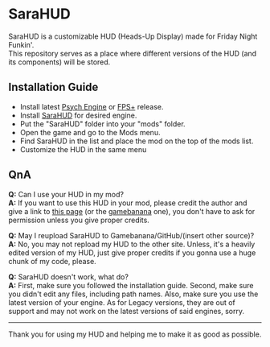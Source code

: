 # SaraHUD

SaraHUD is a customizable HUD (Heads-Up Display) made for Friday Night Funkin'. <br>
This repository serves as a place where different versions of the HUD (and its components) will be stored.

## Installation Guide
- Install latest [Psych Engine](https://github.com/ShadowMario/FNF-PsychEngine/releases) or [FPS+](https://github.com/ThatRozebudDude/FPS-Plus-Public/releases) release.
- Install [SaraHUD](https://github.com/Novikond/sarahud/releases) for desired engine.
- Put the "SaraHUD" folder into your "mods" folder.
- Open the game and go to the Mods menu.
- Find SaraHUD in the list and place the mod on the top of the mods list.
- Customize the HUD in the same menu

## QnA

**Q:** Can I use your HUD in my mod? <br>
**A:** If you want to use this HUD in your mod, please credit the author and give a link to [this page](https://github.com/Novikond/sarahud) (or the [gamebanana](https://gamebanana.com/mods/371851) one), you don't have to ask for permission unless you give proper credits.

**Q:** May I reupload SaraHUD to Gamebanana/GitHub/(insert other source)? <br>
**A:** No, you may not repload my HUD to the other site. Unless, it's a heavily edited version of my HUD, just give proper credits if you gonna use a huge chunk of my code, please.

**Q:** SaraHUD doesn't work, what do? <br>
**A:** First, make sure you followed the installation guide. Second, make sure you didn't edit any files, including path names. Also, make sure you use the latest version of your engine. As for Legacy versions, they are out of support and may not work on the latest versions of said engines, sorry.

---
Thank you for using my HUD and helping me to make it as good as possible.